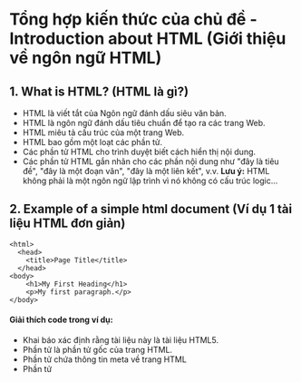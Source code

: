 # Tổng hợp kiến thức của chủ đề - Introduction about HTML (Giới thiệu về ngôn ngữ HTML)
## 1. What is HTML? (HTML là gì?)
- HTML là viết tắt của Ngôn ngữ đánh dấu siêu văn bản.
- HTML là ngôn ngữ đánh dấu tiêu chuẩn để tạo ra các trang Web.
- HTML miêu tả cấu trúc của một trang Web.
- HTML bao gồm một loạt các phần tử.
- Các phần tử HTML cho trình duyệt biết cách hiển thị nội dung.
- Các phần tử HTML gắn nhãn cho các phần nội dung như "đây là tiêu đề", "đây là một đoạn văn", "đây là một liên kết", v.v.
**Lưu ý:**
HTML không phải là một ngôn ngữ lập trình vì nó không có cấu trúc logic…

## 2. Example of a simple html document (Ví dụ 1 tài liệu HTML đơn giản)
  <!DOCTYPE html>
    <html>
      <head>
        <title>Page Title</title>
      </head>
    <body>
        <h1>My First Heading</h1>
        <p>My first paragraph.</p>
    </body>
  </html> 

#### Giải thích code trong ví dụ:
- Khai báo <!DOCTYPE html> xác định rằng tài liệu này là tài liệu HTML5.
- Phần tử <html> là phần tử gốc của trang HTML.
- Phần tử <head> chứa thông tin meta về trang HTML
- Phần tử <title> chỉ định tiêu đề cho trang HTML (được hiển thị trên thanh tiêu đề của trình duyệt hoặc trong tab của trang)
- Phần tử <body> xác định nội dung của tài liệu và là nơi chứa tất cả nội dung hiển thị, chẳng hạn như tiêu đề, đoạn văn, hình ảnh, siêu liên kết, bảng, danh sách, v.v.
- Phần tử <h1> xác định một tiêu đề lớn
- Phần tử <p> định nghĩa một đoạn văn
## 3. HTML tags? (Thẻ HTML là gì?)
Vì HTML xác định đánh dấu cho một trang web cụ thể nên bạn sẽ muốn văn bản, hình ảnh hoặc các nội dung nhúng khác xuất hiện theo những cách nhất định.

Ví dụ: bạn có thể muốn một số văn bản có kích thước lớn, văn bản khác có kích thước nhỏ và một số văn bản được in đậm, in nghiêng hoặc ở dạng dấu đầu dòng.

HTML có các "thẻ" cho phép bạn thực hiện việc này. Vì vậy, có các thẻ để tạo tiêu đề, đoạn văn, từ in đậm, từ in nghiêng, v.v.

Hình ảnh bên dưới mô tả giải phẫu của thẻ HTML:

![image](https://github.com/BlackEye-DucNA/Learn-frontend/assets/121158760/b3004233-a550-4d9d-854b-4ce6694b0682)

### 4. HTML element (Phần tử HTML)
Một phần tử HTML được xác định bởi thẻ bắt đầu, một số nội dung và thẻ kết thúc:
	<tagname> Content goes here... </tagname> 

Phần tử HTML là mọi thứ từ thẻ bắt đầu đến thẻ kết thúc:
<h1>My First Heading</h1> 
<p>My first paragraph.</p> 
Start tag 
(Thẻ mở, thẻ bắt đầu)	Element content 
(Nội dung phần tử)	End tag 
(Thẻ đóng, thẻ kết thúc)
<h1>	My First Heading	</h1>
<p>	My first paragraph.	</p>
<br>	none	none


**Lưu ý**: Một số phần tử HTML không có nội dung (như phần tử <br>). Những phần tử này được gọi là phần tử trống. Các phần tử trống không có thẻ kết thúc!
Mọi phần tử HTML đều có thể có thuộc tính.
 


### 5. HTML Attributes (Thuộc tính HTML là gì?)
	Giải thích HTML attributes là gì, gồm các ý sau:
1. HTML elements can have attributes
- Phần tử HTML có thể có thuộc tính.

2. Attributes provide additional information about the element.
- Thuộc tính cung cấp thông tin bổ sung về phần tử.

3. Attributes come in name/value pairs like charset="utf-8".
- Các thuộc tính có cặp tên/giá trị như charset="utf-8".

 

### 6. HTML semantic? (HTML ngữ nghĩa là gì?)
- HTML ngữ nghĩa có nghĩa là các thẻ HTML của bạn truyền tải ý nghĩa thực sự của mục đích sử dụng chúng.
- Ngữ nghĩa đã là một phần không thể thiếu của HTML kể từ khi nó ra đời vào đầu những năm 90. Nhưng nó chưa bao giờ đạt được sự liên quan đặc biệt cho đến cuối những năm 90 khi CSS bắt đầu hoạt động trong hầu hết các trình duyệt.
- Với HTML ngữ nghĩa, các thẻ trung lập về mặt ngữ nghĩa như <div> và <span> không được tán thành vì các thẻ mang tính mô tả nhiều hơn về mặt ngữ nghĩa như <header>, <nav>, <main>, <section>, <footer> và <article> có thể làm điều tương tự như họ làm.
- Một lợi thế đáng chú ý của việc sử dụng thẻ ngữ nghĩa là trình thu thập dữ liệu web có thể lập chỉ mục trang web hoặc trang web một cách dễ dàng, cải thiện SEO.
- Ngoài ra, một trang web sử dụng ngữ nghĩa sẽ trở nên giàu thông tin hơn, dễ thích ứng hơn và dễ tiếp cận hơn đối với những người sử dụng trình đọc màn hình để truy cập trang web.

### 7. HTML History (Lịch sử HTML)
Kể từ những ngày đầu của World Wide Web, đã có nhiều phiên bản HTML:

| Year     |    Version    | 
|----------|:-------------:|
| 1989 |  Tim Berners-Lee đã phát minh ra www | 
| 1991 |    Tim Berners-Lee đã phát minh ra HTML | 
| 1993 | Dave Raggett đã soạn thảo HTML+ | 
| 1995 | Nhóm làm việc HTML đã xác định HTML 2.0 |
| 1997 | Khuyến nghị của W3C: HTML 3.2  |
| 1999 | Khuyến nghị của W3C: HTML 4.01 |
| 2000 | Khuyến nghị của W3C: XHTML 1.0 | 
| 2008 | WHATWG HTML5 Bản thảo công khai đầu tiên | 
| 2012 | Tiêu chuẩn sống HTML5 WHATWG | 
| 2014 | Khuyến nghị của W3C: HTML5 |
| 2016 | Khuyến nghị của ứng viên W3C: HTML 5.1 | 
| 2017 | Khuyến nghị của W3C: HTML5.1 Phiên bản thứ 2 | 

### 8. Application of HTML (Ứng dụng, vận dụng của HTML)
HTML được sử dụng cho nhiều mục đích. Các mục đích, ứng dụng được liệt kê như dưới đây:

**Web Pages Development (Phát triển trang Web)**
HTML được sử dụng nổi tiếng để tạo các trang web trên world wide web. Mỗi trang web đều chứa một tập hợp các thẻ HTML và siêu liên kết được sử dụng để kết nối các trang khác. Mọi trang trên internet đều được viết bằng HTML.

**Navigating the Internet (Điều hướng Internet)**
Điều hướng trên internet sẽ là một công việc khá tẻ nhạt nếu không có HTML. Các thẻ neo của HTML cho phép chúng ta liên kết các trang và điều hướng dễ dàng. Hãy tưởng tượng cuộc sống của chúng ta không có thẻ neo, bạn sẽ phải nhập URL mọi lúc. Sử dụng thẻ achor, bạn cũng có thể điều hướng trong trang web.

**Embedding Images and Videos (Nhúng ảnh & video)**
HTML cho phép chúng ta nhúng hình ảnh và video một cách dễ dàng đồng thời cung cấp cho chúng ta các tính năng để điều chỉnh độ cao, vị trí và thậm chí cả kiểu hiển thị. Bạn có thể điều chỉnh các điều khiển, hình thu nhỏ, dấu thời gian và nhiều thứ khác cho video. Trước đây việc này được thực hiện bằng Flash và HTML đã khiến việc này trở nên dễ dàng hơn nhờ sự trợ giúp của thẻ <video>.

**Clinet-side storage (Lưu trữ phía máy khách)**
HTML5 đã giúp khả năng lưu trữ phía máy khách có thể sử dụng localStorage và IndexD do đó chúng tôi không cần phải trả lời trên Cookies nữa. Cả hai chiến thuật này đều có những quy tắc và đặc điểm riêng. Lưu trữ bảng băm dựa trên chuỗi được cung cấp bởi localStorage. API của nó rất đơn giản, với các hàm setItem, getItem và RemoveItem có sẵn cho các nhà phát triển. Mặt khác, IndexDB là kho lưu trữ dữ liệu phía máy khách lớn hơn và có khả năng cao hơn. Với sự cho phép của người dùng, cơ sở dữ liệu IndexDB có thể được mở rộng.

**Game development (Phát triển game)**
Mặc dù bạn không thể tạo các trò chơi điện tử cao cấp phức tạp bằng HTML, nhưng phần tử <canvas> của HTML có thể được sử dụng để tạo các trò chơi 2D và 3D bằng CSS và JavaScript có thể chạy trên trình duyệt.

**Data entry support (Hỗ trợ nhập dữ liệu)**
Với việc sử dụng các tiêu chuẩn HTML5 mới trong tất cả các trình duyệt mới nhất, nhà phát triển có thể chỉ cần thêm thẻ cho các trường, văn bản, định dạng dữ liệu, v.v. bắt buộc và lấy dữ liệu. HTML5 hiện có một số thuộc tính mới cho mục đích xác thực và nhập dữ liệu.
**Interacting with Native APIs (Tương tác với APIs gốc)**
Với sự trợ giúp của HTML, bạn có thể tương tác với Hệ điều hành của mình. Với tính năng này, bạn có thể dễ dàng kéo tệp vào trang web để tải lên, xem video ở chế độ toàn màn hình và hơn thế nữa.
### 9. Benefits of HTML (Lợi ích của HTML)
- Đường cong học tập rất dễ dàng (dễ sửa đổi)
- Tạo bài thuyết trình hiệu quả
- Thêm liên kết trong đó chúng tôi có thể thêm tài liệu tham khảo
- Có thể hiển thị tài liệu trên các nền tảng như Mac, Windows, Linux, v.v.
- Thêm video, đồ họa và âm thanh để hấp dẫn hơn
- Ngôn ngữ không phân biệt chữ hoa chữ thường

### 10. Advantages & Disadvantages of HTML (Ưu và Nhược điểm của HTML)
#### 10.1. Ưu điểm của HTML
- Ngôn ngữ này được sử dụng rộng rãi với rất nhiều nguồn tài nguyên hỗ trợ cùng một cộng đồng sử dụng vô cùng lớn đằng sau nó.
- Có thể hoạt động mượt mà trên hầu hết mọi trình duyệt hiện hành.
- Quá trình học HTML khá đơn giản.
- Mã nguồn mở và hoàn toàn miễn phí.
- Các Markup sử dụng trong HTML thường ngắn gọn và đồng nhất.
- Chuẩn chính của web được vận hành bởi World Wide Web Consortium (W3C).
- Dễ dàng tích hợp với các ngôn ngữ backend như PHP, Node.js,...
#### 10.2. Nhược điểm của HTML
- Ngôn ngữ này chỉ được áp dụng chủ yếu cho trang web tĩnh. Đối với các tính năng động, bạn cần sử dụng JavaScript hoặc ngôn ngữ backend bên thứ 3 ví dụ như PHP.
- Người dùng phải tạo các trang web riêng lẻ cho HTML, ngay cả khi các phần tử giống nhau.
- Một số trình duyệt chấp nhận các tính năng mới một cách chậm chạp. Đôi khi các trình duyệt cũ hơn không phải lúc nào cũng hiển thị các thẻ mới hơn.


